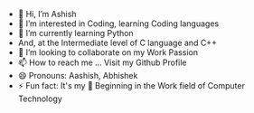 - 👋 Hi, I’m Ashish
- 👀 I’m interested in Coding, learning Coding languages
- 🌱 I’m currently learning Python
- And, at the Intermediate level of C language and C++
- 💞️ I’m looking to collaborate on my Work Passion
- 📫 How to reach me ... Visit my Github Profile
- 😄 Pronouns: Aashish, Abhishek
- ⚡ Fun fact: It's my 🔰 Beginning in the Work field of Computer Technology 

<!---
ashish04-mrh/ashish04-mrh is a ✨ special ✨ repository because its `README.md` (this file) appears on your GitHub profile.
You can click the Preview link to take a look at your changes.
--->

